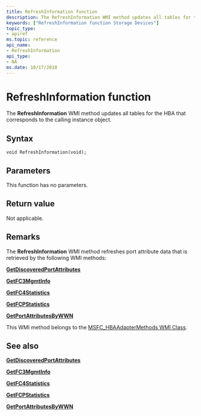 ```yaml
---
title: RefreshInformation function
description: The RefreshInformation WMI method updates all tables for the HBA that corresponds to the calling instance object.
keywords: ["RefreshInformation function Storage Devices"]
topic_type:
- apiref
ms.topic: reference
api_name:
- RefreshInformation
api_type:
- NA
ms.date: 10/17/2018
---
```


# RefreshInformation function


The **RefreshInformation** WMI method updates all tables for the HBA that corresponds to the calling instance object.

## Syntax

```ManagedCPlusPlus
void RefreshInformation(void);
```

## Parameters

This function has no parameters.

## Return value

Not applicable.

## Remarks

The **RefreshInformation** WMI method refreshes port attribute data that is retrieved by the following WMI methods:

[**GetDiscoveredPortAttributes**](getdiscoveredportattributes.md)

[**GetFC3MgmtInfo**](getfc3mgmtinfo.md)

[**GetFC4Statistics**](getfc4statistics.md)

[**GetFCPStatistics**](getfcpstatistics.md)

[**GetPortAttributesByWWN**](getportattributesbywwn.md)

This WMI method belongs to the [MSFC\_HBAAdapterMethods WMI Class](msfc-hbaadaptermethods-wmi-class.md).

## <span id="see_also"></span>See also


[**GetDiscoveredPortAttributes**](getdiscoveredportattributes.md)

[**GetFC3MgmtInfo**](getfc3mgmtinfo.md)

[**GetFC4Statistics**](getfc4statistics.md)

[**GetFCPStatistics**](getfcpstatistics.md)

[**GetPortAttributesByWWN**](getportattributesbywwn.md)

 

 






